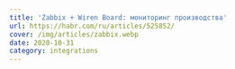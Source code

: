 ```yaml
---
title: 'Zabbix + Wiren Board: мониторинг производства'
url: https://habr.com/ru/articles/525852/
cover: /img/articles/zabbix.webp
date: 2020-10-31
category: integrations
---
```

